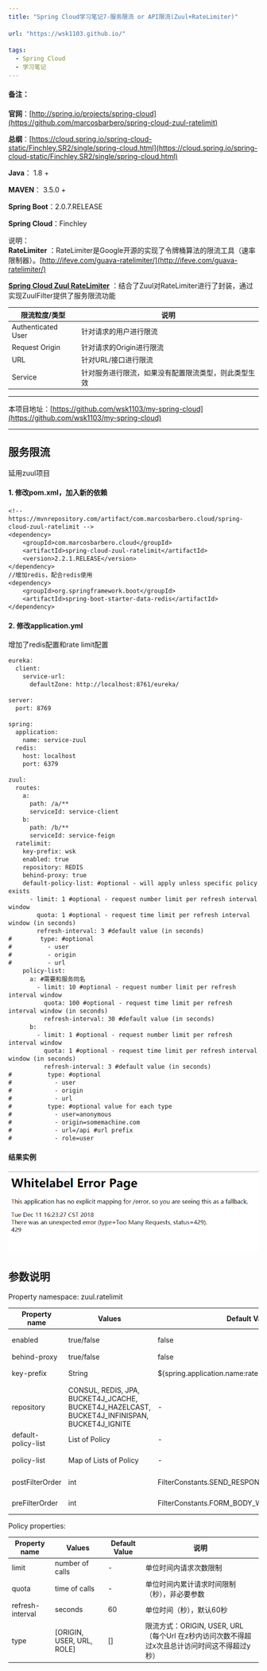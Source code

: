 ```yaml
---
title: "Spring Cloud学习笔记7-服务限流 or API限流(Zuul+RateLimiter)"

url: "https://wsk1103.github.io/"

tags:
  - Spring Cloud
  - 学习笔记
---
```


#### 备注：  
**官网**：[http://spring.io/projects/spring-cloud](https://github.com/marcosbarbero/spring-cloud-zuul-ratelimit)

**总纲**：[https://cloud.spring.io/spring-cloud-static/Finchley.SR2/single/spring-cloud.html](https://cloud.spring.io/spring-cloud-static/Finchley.SR2/single/spring-cloud.html)

**Java**： 1.8 +

**MAVEN**： 3.5.0 +

**Spring Boot**：2.0.7.RELEASE

**Spring Cloud**：Finchley

说明：  
**RateLimiter** ：RateLimiter是Google开源的实现了令牌桶算法的限流工具（速率限制器）。[http://ifeve.com/guava-ratelimiter/](http://ifeve.com/guava-ratelimiter/)

**[Spring Cloud Zuul RateLimiter](https://github.com/marcosbarbero/spring-cloud-zuul-ratelimit)** ：结合了Zuul对RateLimiter进行了封装，通过实现ZuulFilter提供了服务限流功能

|限流粒度/类型	|说明|
|---|---|
Authenticated User|	针对请求的用户进行限流
Request Origin	|针对请求的Origin进行限流
URL	|针对URL/接口进行限流
Service	|针对服务进行限流，如果没有配置限流类型，则此类型生效

---

本项目地址：[https://github.com/wsk1103/my-spring-cloud](https://github.com/wsk1103/my-spring-cloud)

---

## 服务限流
延用zuul项目
#### 1. 修改pom.xml，加入新的依赖

```
<!-- https://mvnrepository.com/artifact/com.marcosbarbero.cloud/spring-cloud-zuul-ratelimit -->
<dependency>
    <groupId>com.marcosbarbero.cloud</groupId>
    <artifactId>spring-cloud-zuul-ratelimit</artifactId>
    <version>2.2.1.RELEASE</version>
</dependency>
//增加redis，配合redis使用
<dependency>
    <groupId>org.springframework.boot</groupId>
    <artifactId>spring-boot-starter-data-redis</artifactId>
</dependency>
```
#### 2. 修改application.yml
增加了redis配置和rate limit配置
```
eureka:
  client:
    service-url:
      defaultZone: http://localhost:8761/eureka/

server:
  port: 8769

spring:
  application:
    name: service-zuul
  redis:
    host: localhost
    port: 6379

zuul:
  routes:
    a:
      path: /a/**
      serviceId: service-client
    b:
      path: /b/**
      serviceId: service-feign
  ratelimit:
    key-prefix: wsk
    enabled: true
    repository: REDIS
    behind-proxy: true
    default-policy-list: #optional - will apply unless specific policy exists
      - limit: 1 #optional - request number limit per refresh interval window
        quota: 1 #optional - request time limit per refresh interval window (in seconds)
        refresh-interval: 3 #default value (in seconds)
#        type: #optional
#          - user
#          - origin
#          - url
    policy-list:
      a: #需要和服务同名
        - limit: 10 #optional - request number limit per refresh interval window
          quota: 100 #optional - request time limit per refresh interval window (in seconds)
          refresh-interval: 30 #default value (in seconds)
      b:
        - limit: 1 #optional - request number limit per refresh interval window
          quota: 1 #optional - request time limit per refresh interval window (in seconds)
          refresh-interval: 3 #default value (in seconds)
#          type: #optional
#            - user
#            - origin
#            - url
#          type: #optional value for each type
#            - user=anonymous
#            - origin=somemachine.com
#            - url=/api #url prefix
#            - role=user
```
#### 结果实例

![image](https://raw.githubusercontent.com/wsk1103/images/master/spring%20cloud5/3.png)

## 参数说明
Property namespace: zuul.ratelimit

|Property name|	Values	|Default Value|说明
|----|----|----|----|
enabled|true/false|false|是否启用限流
behind-proxy|true/false|false|
key-prefix|String|${spring.application.name:rate-limit-application}|限流key前缀
repository|CONSUL, REDIS, JPA, BUCKET4J_JCACHE, BUCKET4J_HAZELCAST, BUCKET4J_INFINISPAN, BUCKET4J_IGNITE|-|必填，使用redis即可
default-policy-list|List of Policy|-|默认策略
policy-list|Map of Lists of Policy|-|自定义策略
postFilterOrder|int|FilterConstants.SEND_RESPONSE_FILTER_ORDER - 10|postFilter过滤顺序
preFilterOrder|int|FilterConstants.FORM_BODY_WRAPPER_FILTER_ORDER|preFilter过滤顺序

Policy properties:

Property name|	Values|	Default Value|说明
|----|----|----|---|
limit|number of calls|-|单位时间内请求次数限制
quota|time of calls|-|单位时间内累计请求时间限制（秒），非必要参数
refresh-interval|seconds|60|单位时间（秒），默认60秒
type|[ORIGIN, USER, URL, ROLE]|[]|限流方式：ORIGIN, USER, URL（每个Url 在z秒内访问次数不得超过x次且总计访问时间这不得超过y秒）